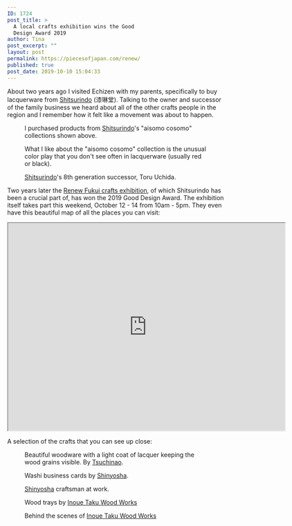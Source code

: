 ```yaml
---
ID: 1724
post_title: >
  A local crafts exhibition wins the Good
  Design Award 2019
author: Tina
post_excerpt: ""
layout: post
permalink: https://piecesofjapan.com/renew/
published: true
post_date: 2019-10-10 15:04:33
---
```

<!-- wp:paragraph -->
<p>About two years ago I visited Echizen with my parents, specifically to buy lacquerware from <a href="http://shitsurindo.com">Shitsurindo</a> (漆琳堂). Talking to the owner and successor of the family business we heard about all of the other crafts people in the region and I remember how it felt like a movement was about to happen.</p>
<!-- /wp:paragraph -->

<!-- wp:image {"id":1739} -->
<figure class="wp-block-image"><img src="https://piecesofjapan.com/wp-content/uploads/2019/10/renew_post01.jpg" alt="" class="wp-image-1739"/><figcaption>I purchased products from <a href="http://shitsurindo.com/">Shitsurindo</a>'s "aisomo cosomo" collections shown above.</figcaption></figure>
<!-- /wp:image -->

<!-- wp:image {"id":1746} -->
<figure class="wp-block-image"><img src="https://piecesofjapan.com/wp-content/uploads/2019/10/renew_post08.jpg" alt="" class="wp-image-1746"/><figcaption>What I like about the "aisomo cosomo" collection is the unusual color play that you don't see often in lacquerware (usually red or black).</figcaption></figure>
<!-- /wp:image -->

<!-- wp:image {"id":1750} -->
<figure class="wp-block-image"><img src="https://piecesofjapan.com/wp-content/uploads/2019/10/renew_post12.jpg" alt="" class="wp-image-1750"/><figcaption><a href="http://shitsurindo.com/">Shitsurindo</a>'s 8th generation successor, Toru Uchida.</figcaption></figure>
<!-- /wp:image -->

<!-- wp:paragraph -->
<p>Two years later the <a href="https://renew-fukui.com/">Renew Fukui crafts exhibition</a>, of which Shitsurindo has been a crucial part of, has won the 2019 Good Design Award. The exhibition itself takes part this weekend, October 12 - 14 from 10am - 5pm. They even have this beautiful map of all the places you can visit:</p>
<!-- /wp:paragraph -->

<!-- wp:html -->
<iframe src="https://www.google.com/maps/d/embed?mid=1Ump_eLK63NJ85rHfmPf8BlZrCzleVyvR" width="640" height="480"></iframe>
<!-- /wp:html -->

<!-- wp:paragraph -->
<p>A selection of the crafts that you can see up close:</p>
<!-- /wp:paragraph -->

<!-- wp:image {"id":1741,"sizeSlug":"large"} -->
<figure class="wp-block-image size-large"><img src="https://piecesofjapan.com/wp-content/uploads/2019/10/renew_post03.jpg" alt="" class="wp-image-1741"/><figcaption>Beautiful woodware with a light coat of lacquer keeping the wood grains visible. By <a href="http://www.tsuchinao.com/">Tsuchinao</a>.</figcaption></figure>
<!-- /wp:image -->

<!-- wp:image {"id":1742,"sizeSlug":"large"} -->
<figure class="wp-block-image size-large"><img src="https://piecesofjapan.com/wp-content/uploads/2019/10/renew_post04.jpg" alt="" class="wp-image-1742"/><figcaption>Washi business cards by <a href="http://www.shinyosha1888.com/">Shinyosha</a>.</figcaption></figure>
<!-- /wp:image -->

<!-- wp:image {"id":1743,"sizeSlug":"large"} -->
<figure class="wp-block-image size-large"><img src="https://piecesofjapan.com/wp-content/uploads/2019/10/renew_post05.jpg" alt="" class="wp-image-1743"/><figcaption><a href="http://www.shinyosha1888.com/">Shinyosha</a> craftsman at work.</figcaption></figure>
<!-- /wp:image -->

<!-- wp:image {"id":1744,"sizeSlug":"large"} -->
<figure class="wp-block-image size-large"><img src="https://piecesofjapan.com/wp-content/uploads/2019/10/renew_post06.jpg" alt="" class="wp-image-1744"/><figcaption>Wood trays by <a href="https://www.tokumokkou.jp/">Inoue Taku Wood Works</a></figcaption></figure>
<!-- /wp:image -->

<!-- wp:image {"id":1745,"sizeSlug":"large"} -->
<figure class="wp-block-image size-large"><img src="https://piecesofjapan.com/wp-content/uploads/2019/10/renew_post07.jpg" alt="" class="wp-image-1745"/><figcaption>Behind the scenes of <a href="https://www.tokumokkou.jp/">Inoue Taku Wood Works</a></figcaption></figure>
<!-- /wp:image -->